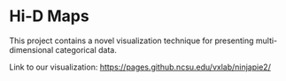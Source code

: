 # Hi-D Maps

This project contains a novel visualization technique for presenting multi-dimensional categorical data.

Link to our visualization: https://pages.github.ncsu.edu/vxlab/ninjapie2/
